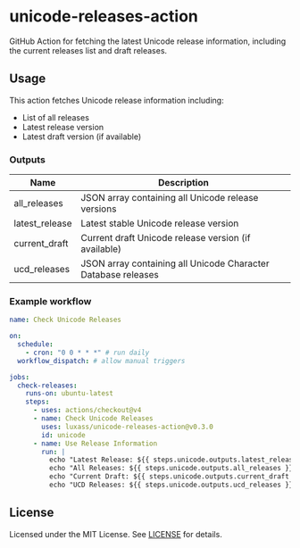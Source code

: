 # unicode-releases-action

GitHub Action for fetching the latest Unicode release information, including the current releases list and draft releases.

## Usage

This action fetches Unicode release information including:

- List of all releases
- Latest release version
- Latest draft version (if available)

### Outputs

| Name           | Description                                                   |
| -------------- | ------------------------------------------------------------- |
| all_releases   | JSON array containing all Unicode release versions            |
| latest_release | Latest stable Unicode release version                         |
| current_draft  | Current draft Unicode release version (if available)          |
| ucd_releases   | JSON array containing all Unicode Character Database releases |

### Example workflow

```yaml
name: Check Unicode Releases

on:
  schedule:
    - cron: "0 0 * * *" # run daily
  workflow_dispatch: # allow manual triggers

jobs:
  check-releases:
    runs-on: ubuntu-latest
    steps:
      - uses: actions/checkout@v4
      - name: Check Unicode Releases
        uses: luxass/unicode-releases-action@v0.3.0
        id: unicode
      - name: Use Release Information
        run: |
          echo "Latest Release: ${{ steps.unicode.outputs.latest_release }}"
          echo "All Releases: ${{ steps.unicode.outputs.all_releases }}"
          echo "Current Draft: ${{ steps.unicode.outputs.current_draft }}"
          echo "UCD Releases: ${{ steps.unicode.outputs.ucd_releases }}"
```

## License

Licensed under the MIT License. See [LICENSE](LICENSE) for details.
